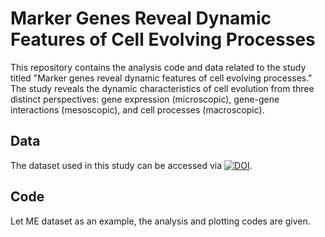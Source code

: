 # Marker Genes Reveal Dynamic Features of Cell Evolving Processes

This repository contains the analysis code and data related to the study titled "Marker genes reveal dynamic features of cell evolving processes." The study reveals the dynamic characteristics of cell evolution from three distinct perspectives: gene expression (microscopic), gene-gene interactions (mesoscopic), and cell processes (macroscopic).

## Data

The dataset used in this study can be accessed via [![DOI](https://zenodo.org/badge/DOI/10.5281/zenodo.14367638.svg)](https://doi.org/10.5281/zenodo.14367638).

## Code

Let ME dataset as an example, the analysis and plotting codes are given.

